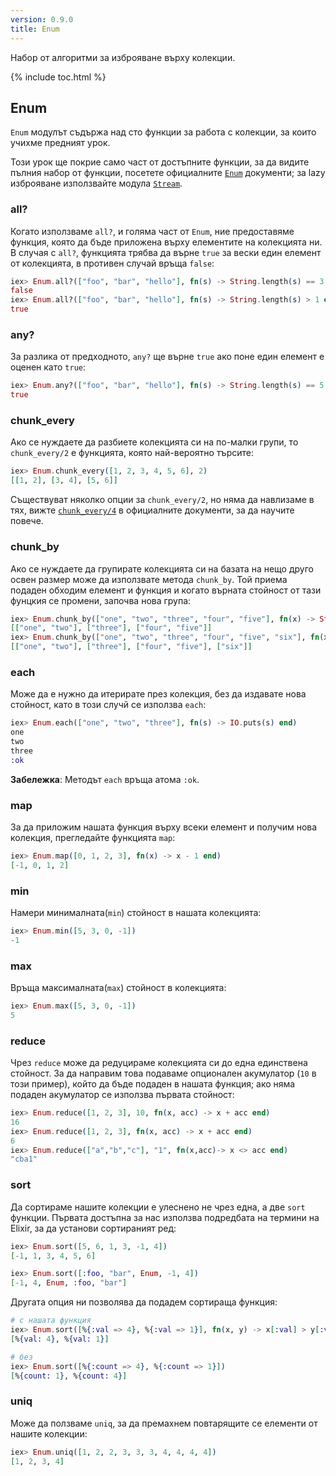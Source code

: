 ```yaml
---
version: 0.9.0
title: Enum
---
```


Набор от алгоритми за изброяване върху колекции.

{% include toc.html %}

## Enum

`Enum` модулът съдържа над сто функции за работа с колекции, за които учихме предният урок.

Този урок ще покрие само част от достъпните функции, за да видите пълния набор от функции, посетете официалните [`Enum`](https://hexdocs.pm/elixir/Enum.html) документи; за lazy изброяване използвайте модула [`Stream`](https://hexdocs.pm/elixir/Stream.html).


### all?

Когато използваме `all?`, и голяма част от `Enum`, ние предоставяме функция, която да бъде приложена върху елементите на колекцията ни.  В случая с `all?`, функцията трябва да върне `true` за вески един елемент от колекцията, в противен случай връща `false`:

```elixir
iex> Enum.all?(["foo", "bar", "hello"], fn(s) -> String.length(s) == 3 end)
false
iex> Enum.all?(["foo", "bar", "hello"], fn(s) -> String.length(s) > 1 end)
true
```

### any?

За разлика от предходното, `any?` ще върне `true` ако поне един елемент е оценен като `true`:

```elixir
iex> Enum.any?(["foo", "bar", "hello"], fn(s) -> String.length(s) == 5 end)
true
```

### chunk_every

Ако се нуждаете да разбиете колекцията си на по-малки групи, то `chunk_every/2` е функцията, която най-вероятно търсите:

```elixir
iex> Enum.chunk_every([1, 2, 3, 4, 5, 6], 2)
[[1, 2], [3, 4], [5, 6]]
```

Съществуват няколко опции за `chunk_every/2`, но няма да навлизаме в тях, вижте [`chunk_every/4`](https://hexdocs.pm/elixir/Enum.html#chunk_every/4) в официалните документи, за да научите повече.

### chunk_by

Ако се нуждаете да групирате колекцията си на базата на нещо друго освен размер може да използвате метода `chunk_by`. Той приема подаден обходим елемент и функция и когато върната стойност от тази фунцкия се промени, започва нова група:

```elixir
iex> Enum.chunk_by(["one", "two", "three", "four", "five"], fn(x) -> String.length(x) end)
[["one", "two"], ["three"], ["four", "five"]]
iex> Enum.chunk_by(["one", "two", "three", "four", "five", "six"], fn(x) -> String.length(x) end)
[["one", "two"], ["three"], ["four", "five"], ["six"]]
```

### each

Може да е нужно да итерирате през колекция, без да издавате нова стойност, като в този случй се използва `each`:

```elixir
iex> Enum.each(["one", "two", "three"], fn(s) -> IO.puts(s) end)
one
two
three
:ok
```

__Забележка__: Методът `each` връща атома `:ok`.

### map

За да приложим нашата функция върху всеки елемент и получим нова колекция, прегледайте функцията `map`:

```elixir
iex> Enum.map([0, 1, 2, 3], fn(x) -> x - 1 end)
[-1, 0, 1, 2]
```

### min

Намери минималната(`min`) стойност в нашата колекцията:

```elixir
iex> Enum.min([5, 3, 0, -1])
-1
```

### max

Връща максималната(`max`) стойност в колекцията:

```elixir
iex> Enum.max([5, 3, 0, -1])
5
```

### reduce

Чрез `reduce` може да редуцираме колекцията си до една единствена стойност.  За да направим това подаваме опционален акумулатор (`10` в този пример), който да бъде подаден в нашата функция; ако няма подаден акумулатор се използва първата стойност:

```elixir
iex> Enum.reduce([1, 2, 3], 10, fn(x, acc) -> x + acc end)
16
iex> Enum.reduce([1, 2, 3], fn(x, acc) -> x + acc end)
6
iex> Enum.reduce(["a","b","c"], "1", fn(x,acc)-> x <> acc end)
"cba1"
```

### sort

Да сортираме нашите колекции е улеснено не чрез една, а две `sort` функции.  Първата достъпна за нас използва подредбата на термини на Elixir, за да установи сортираният ред:

```elixir
iex> Enum.sort([5, 6, 1, 3, -1, 4])
[-1, 1, 3, 4, 5, 6]

iex> Enum.sort([:foo, "bar", Enum, -1, 4])
[-1, 4, Enum, :foo, "bar"]
```

Другата опция ни позволява да подадем сортираща функция:

```elixir
# с нашата функция
iex> Enum.sort([%{:val => 4}, %{:val => 1}], fn(x, y) -> x[:val] > y[:val] end)
[%{val: 4}, %{val: 1}]

# без
iex> Enum.sort([%{:count => 4}, %{:count => 1}])
[%{count: 1}, %{count: 4}]
```

### uniq

Може да ползваме `uniq`, за да премахнем повтарящите се елементи от нашите колекции:

```elixir
iex> Enum.uniq([1, 2, 2, 3, 3, 3, 4, 4, 4, 4])
[1, 2, 3, 4]
```
